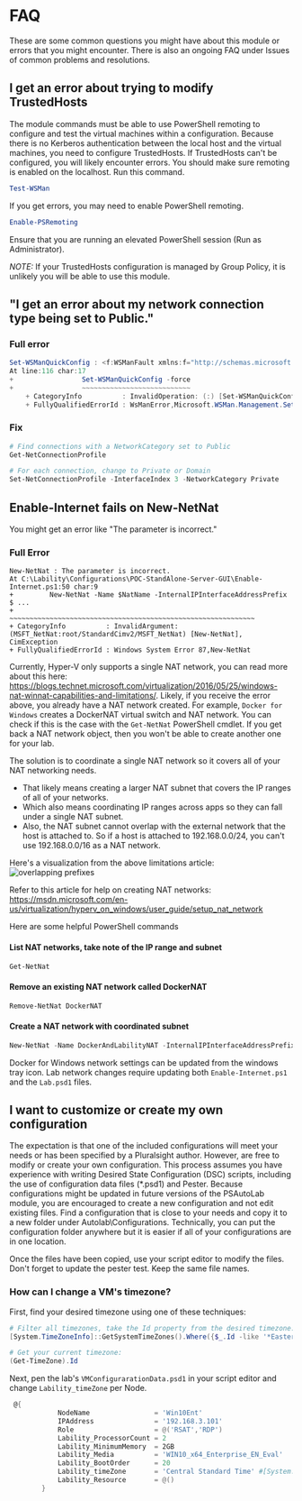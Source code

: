 # FAQ

These are some common questions you might have about this module or errors that you might encounter.
There is also an ongoing FAQ under Issues of common problems and resolutions.

## I get an error about trying to modify TrustedHosts

The module commands must be able to use PowerShell remoting to configure and test the virtual machines within a configuration.
Because there is no Kerberos authentication between the local host and the virtual machines, you need to configure TrustedHosts.
If TrustedHosts can't be configured, you will likely encounter errors.
You should make sure remoting is enabled on the localhost.
Run this command.

```powershell
Test-WSMan
```

If you get errors, you may need to enable PowerShell remoting.

```powershell
Enable-PSRemoting
```

Ensure that you are running an elevated PowerShell session (Run as Administrator).

_NOTE:_ If your TrustedHosts configuration is managed by Group Policy, it is unlikely you will be able to use this module.

## "I get an error about my network connection type being set to Public."

### Full error

```powershell
Set-WSManQuickConfig : <f:WSManFault xmlns:f="http://schemas.microsoft.com/wbem/wsman/1/wsmanfault" Code="2150859113" Machine="localhost"><f:Message><f:ProviderFault provider="Config provider" path="%systemroot%\system32\WsmSvc.dll"><f:WSManFault xmlns:f="http://schemas.microsoft.com/wbem/wsman/1/wsmanfault" Code="2150859113" Machine="tablet"><f:Message>WinRM firewall exception will not work since one of the network connection types on this machine is set to Public. Change the network connection type to either Domain or Private and try again. </f:Message></f:WSManFault></f:ProviderFault></f:Message></f:WSManFault>
At line:116 char:17
+                 Set-WSManQuickConfig -force
+                 ~~~~~~~~~~~~~~~~~~~~~~~~~~~
    + CategoryInfo          : InvalidOperation: (:) [Set-WSManQuickConfig], InvalidOperationException
    + FullyQualifiedErrorId : WsManError,Microsoft.WSMan.Management.SetWSManQuickConfigCommand
```

### Fix

```powershell
# Find connections with a NetworkCategory set to Public
Get-NetConnectionProfile

# For each connection, change to Private or Domain
Set-NetConnectionProfile -InterfaceIndex 3 -NetworkCategory Private
```

## Enable-Internet fails on New-NetNat

You might get an error like "The parameter is incorrect."

### Full Error

```text
New-NetNat : The parameter is incorrect.
At C:\Lability\Configurations\POC-StandAlone-Server-GUI\Enable-Internet.ps1:50 char:9
+         New-NetNat -Name $NatName -InternalIPInterfaceAddressPrefix $ ...
+         ~~~~~~~~~~~~~~~~~~~~~~~~~~~~~~~~~~~~~~~~~~~~~~~~~~~~~~~~~~~~~
+ CategoryInfo          : InvalidArgument: (MSFT_NetNat:root/StandardCimv2/MSFT_NetNat) [New-NetNat], CimException
+ FullyQualifiedErrorId : Windows System Error 87,New-NetNat
```

Currently, Hyper-V only supports a single NAT network, you can read more about this here:
https://blogs.technet.microsoft.com/virtualization/2016/05/25/windows-nat-winnat-capabilities-and-limitations/.
Likely, if you receive the error above, you already have a NAT network created.
For example, `Docker for Windows` creates a DockerNAT virtual switch and NAT network.
You can check if this is the case with the `Get-NetNat` PowerShell cmdlet.
If you get back a NAT network object, then you won't be able to create another one for your lab.

The solution is to coordinate a single NAT network so it covers all of your NAT networking needs.

- That likely means creating a larger NAT subnet that covers the IP ranges of all of your networks.
- Which also means coordinating IP ranges across apps so they can fall under a single NAT subnet.
- Also, the NAT subnet cannot overlap with the external network that the host is attached to. So if a host is attached to 192.168.0.0/24, you can't use 192.168.0.0/16 as a NAT network.

Here's a visualization from the above limitations article:
![overlapping prefixes](https://msdnshared.blob.core.windows.net/media/2016/05/Overlapping-Internal-Prefixes.jpg)

Refer to this article for help on creating NAT networks: https://msdn.microsoft.com/en-us/virtualization/hyperv_on_windows/user_guide/setup_nat_network

Here are some helpful PowerShell commands

#### List NAT networks, take note of the IP range and subnet

```powershell
Get-NetNat
```

#### Remove an existing NAT network called DockerNAT

```powershell
Remove-NetNat DockerNAT
```

#### Create a NAT network with coordinated subnet

```powershell
New-NetNat -Name DockerAndLabilityNAT -InternalIPInterfaceAddressPrefix "10.10.0.0/16"
```

Docker for Windows network settings can be updated from the windows tray icon. Lab network changes require updating both `Enable-Internet.ps1` and the `Lab.psd1` files.

## I want to customize or create my own configuration

The expectation is that one of the included configurations will meet your needs or has been specified by a Pluralsight author.
However, are free to modify or create your own configuration.
This process assumes you have experience with writing Desired State Configuration (DSC) scripts, including the use of configuration data files (*.psd1) and Pester.
Because configurations might be updated in future versions of the PSAutoLab module, you are encouraged to create a new configuration and not edit existing files.
Find a configuration that is close to your needs and copy it to a new folder under Autolab\Configurations.
Technically, you can put the configuration folder anywhere but it is easier if all of your configurations are in one location.

Once the files have been copied, use your script editor to modify the files.
Don't forget to update the pester test.
Keep the same file names.

### How can I change a VM's timezone?

First, find your desired timezone using one of these techniques:

```powershell
# Filter all timezones, take the Id property from the desired timezone:
[System.TimeZoneInfo]::GetSystemTimeZones().Where({$_.Id -like '*Eastern*'})

# Get your current timezone:
(Get-TimeZone).Id
```

Next, pen the lab's `VMConfigurarationData.psd1` in your script editor and change `Lability_timeZone` per Node.

```powershell
 @{
            NodeName                = 'Win10Ent'
            IPAddress               = '192.168.3.101'
            Role                    = @('RSAT','RDP')
            Lability_ProcessorCount = 2
            Lability_MinimumMemory  = 2GB
            Lability_Media          = 'WIN10_x64_Enterprise_EN_Eval'
            Lability_BootOrder      = 20
            Lability_timeZone       = 'Central Standard Time' #[System.TimeZoneInfo]::GetSystemTimeZones()
            Lability_Resource       = @()
        }
```
